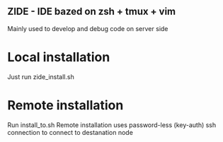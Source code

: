 ## ZIDE - IDE bazed on zsh + tmux + vim

Mainly used to develop and debug code on server side

# Local installation
Just run zide_install.sh

# Remote installation
Run install_to.sh <host-to-istall>
Remote installation uses password-less (key-auth) ssh connection to connect to destanation node
